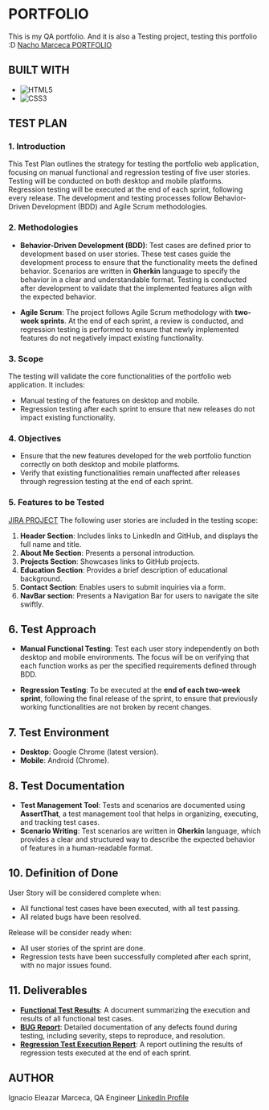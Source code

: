 # PORTFOLIO
This is my QA portfolio. And it is also a Testing project, testing this portfolio :D
[Nacho Marceca PORTFOLIO](https://github.com/NachoMarcecaQA/portfolioqa/)

## BUILT WITH
* ![HTML5](https://img.shields.io/badge/html5-%23E34F26.svg?style=for-the-badge&logo=html5&logoColor=white)
* ![CSS3](https://img.shields.io/badge/css3-%231572B6.svg?style=for-the-badge&logo=css3&logoColor=white)

## TEST PLAN

### 1. Introduction
This Test Plan outlines the strategy for testing the portfolio web application, focusing on manual functional and regression testing of five user stories. Testing will be conducted on both desktop and mobile platforms. Regression testing will be executed at the end of each sprint, following every release. The development and testing processes follow Behavior-Driven Development (BDD) and Agile Scrum methodologies.

### 2. Methodologies
- **Behavior-Driven Development (BDD)**: Test cases are defined prior to development based on user stories. These test cases guide the development process to ensure that the functionality meets the defined behavior. Scenarios are written in **Gherkin** language to specify the behavior in a clear and understandable format. Testing is conducted after development to validate that the implemented features align with the expected behavior.

- **Agile Scrum**: The project follows Agile Scrum methodology with **two-week sprints**. At the end of each sprint, a review is conducted, and regression testing is performed to ensure that newly implemented features do not negatively impact existing functionality.

### 3. Scope
The testing will validate the core functionalities of the portfolio web application. It includes:
- Manual testing of the features on desktop and mobile.
- Regression testing after each sprint to ensure that new releases do not impact existing functionality.

### 4. Objectives
- Ensure that the new features developed for the web portfolio function correctly on both desktop and mobile platforms.
- Verify that existing functionalities remain unaffected after releases through regression testing at the end of each sprint.

### 5. Features to be Tested
[JIRA PROJECT](https://nachomarceca.atlassian.net/jira/software/projects/PQA/boards/2)
The following user stories are included in the testing scope:
1. **Header Section**: Includes links to LinkedIn and GitHub, and displays the full name and title.
2. **About Me Section**: Presents a personal introduction.
3. **Projects Section**: Showcases links to GitHub projects.
4. **Education Section**: Provides a brief description of educational background.
5. **Contact Section**: Enables users to submit inquiries via a form.
6. **NavBar section**: Presents a Navigation Bar for users to navigate the site swiftly.

## 6. Test Approach
- **Manual Functional Testing**: Test each user story independently on both desktop and mobile environments. The focus will be on verifying that each function works as per the specified requirements defined through BDD.

- **Regression Testing**: To be executed at the **end of each two-week sprint**, following the final release of the sprint, to ensure that previously working functionalities are not broken by recent changes.

## 7. Test Environment
- **Desktop**: Google Chrome (latest version).
- **Mobile**: Android (Chrome).

## 8. Test Documentation
- **Test Management Tool**: Tests and scenarios are documented using **AssertThat**, a test management tool that helps in organizing, executing, and tracking test cases.
- **Scenario Writing**: Test scenarios are written in **Gherkin** language, which provides a clear and structured way to describe the expected behavior of features in a human-readable format.


## 10. Definition of Done
User Story will be considered complete when:
- All functional test cases have been executed, with all test passing.
- All related bugs have been resolved.

Release will be consider ready when:
- All user stories of the sprint are done.
- Regression tests have been successfully completed after each sprint, with no major issues found.

## 11. Deliverables
- **[Functional Test Results](https://github.com/NachoMarcecaQA/portfolioqa/blob/main/testReports/test_result_report.pdf)**: A document summarizing the execution and results of all functional test cases.
- **[BUG Report](https://github.com/NachoMarcecaQA/portfolioqa/blob/main/testReports/error_report.pdf)**: Detailed documentation of any defects found during testing, including severity, steps to reproduce, and resolution.
- **[Regression Test Execution Report](https://github.com/NachoMarcecaQA/portfolioqa/blob/main/testReports/regression_test_report.pdf)**: A report outlining the results of regression tests executed at the end of each sprint.

## AUTHOR
Ignacio Eleazar Marceca, QA Engineer
[LinkedIn Profile](https://www.linkedin.com/in/nachoem/)
